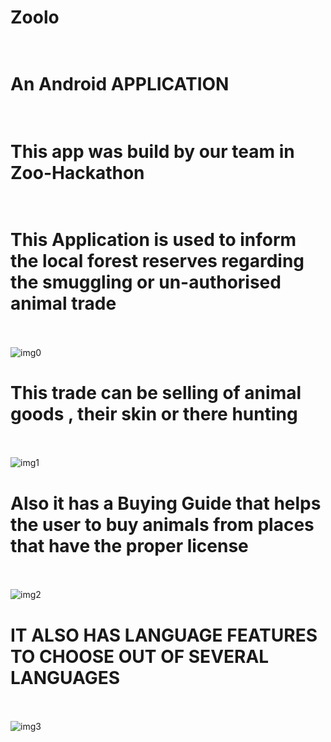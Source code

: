 # **Zoolo** </br></br>

# An Android APPLICATION </br></br>

# This app was build by our team in **Zoo-Hackathon** </br></br>


# This Application is used to inform the local forest reserves regarding the smuggling or un-authorised animal trade </br></br>

![img0](https://github.com/Ishaan28malik/zoolo/blob/master/IMG-20180926-WA0004.jpg)

# This trade can be selling of animal goods , their skin or there hunting </br></br>

![img1](https://github.com/Ishaan28malik/zoolo/blob/master/IMG-20180926-WA0002.jpg)

# Also it has a Buying Guide that helps the user to buy animals from places that have the proper license </br></br>

![img2](https://github.com/Ishaan28malik/zoolo/blob/master/IMG-20180926-WA0006.jpg)


# IT ALSO HAS LANGUAGE FEATURES TO CHOOSE OUT OF SEVERAL LANGUAGES </br></br>


![img3](https://github.com/Ishaan28malik/zoolo/blob/master/IMG-20180926-WA0009.jpg)
